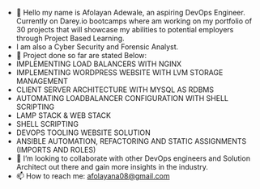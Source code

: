 - 👋 Hello my name is Afolayan Adewale, an aspiring DevOps Engineer. Currently on Darey.io bootcamps where am working on my portfolio of 30 projects that will showcase my abilities to potential employers through Project Based Learning.
- I am also a Cyber Security and Forensic Analyst.
- 🌱 Project done so far are stated Below:
- IMPLEMENTING LOAD BALANCERS WITH NGINX
- IMPLEMENTING WORDPRESS WEBSITE WITH LVM STORAGE MANAGEMENT
- CLIENT SERVER ARCHITECTURE WITH MYSQL AS RDBMS
- AUTOMATING LOADBALANCER CONFIGURATION WITH SHELL SCRIPTING
- LAMP STACK & WEB STACK
- SHELL SCRIPTING
- DEVOPS TOOLING WEBSITE SOLUTION
- ANSIBLE AUTOMATION, REFACTORING AND STATIC ASSIGNMENTS (IMPORTS AND ROLES)
- 💞️ I’m looking to collaborate with other DevOps engineers and Solution Architect out there and gain more insights in the industry.
- 📫 How to reach me: afolayana08@gmail.com

<!---
DevopsAde/DevopsAde is a ✨ special ✨ repository because its `README.md` (this file) appears on your GitHub profile.
You can click the Preview link to take a look at your changes.
--->

